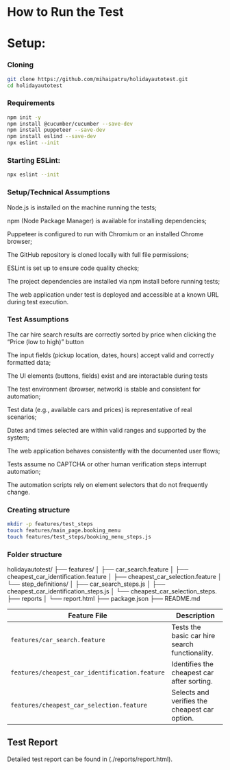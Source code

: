 # How to Run the Test

# Setup:
### Cloning
```bash
git clone https://github.com/mihaipatru/holidayautotest.git
cd holidayautotest
```
### Requirements
```bash
npm init -y
npm install @cucumber/cucumber --save-dev
npm install puppeteer --save-dev
npm install eslind --save-dev
npx eslint --init
```
### Starting ESLint:
```bash
npx eslint --init
```

### Setup/Technical Assumptions
Node.js is installed on the machine running the tests;

npm (Node Package Manager) is available for installing dependencies;

Puppeteer is configured to run with Chromium or an installed Chrome browser;

The GitHub repository is cloned locally with full file permissions;

ESLint is set up to ensure code quality checks;

The project dependencies are installed via npm install before running tests;

The web application under test is deployed and accessible at a known URL during test execution.


### Test Assumptions

The car hire search results are correctly sorted by price when clicking the “Price (low to high)” button

The input fields (pickup location, dates, hours) accept valid and correctly formatted data;

The UI elements (buttons, fields) exist and are interactable during tests

The test environment (browser, network) is stable and consistent for automation;

Test data (e.g., available cars and prices) is representative of real scenarios;

Dates and times selected are within valid ranges and supported by the system;

The web application behaves consistently with the documented user flows;

Tests assume no CAPTCHA or other human verification steps interrupt automation;

The automation scripts rely on element selectors that do not frequently change.


### Creating structure
```bash
mkdir -p features/test_steps
touch features/main_page.booking_menu
touch features/test_steps/booking_menu_steps.js
```

### Folder structure
holidayautotest/
├── features/
│   ├── car_search.feature
│   ├── cheapest_car_identification.feature
│   ├── cheapest_car_selection.feature
│   └── step_definitions/
│       ├── car_search_steps.js
│       ├── cheapest_car_identification_steps.js
│       └── cheapest_car_selection_steps.
├── reports
│		└── report.html
├── package.json
├── README.md

| Feature File                                   | Description                                    |
| ---------------------------------------------- | ---------------------------------------------- |
| `features/car_search.feature`                  | Tests the basic car hire search functionality. |
| `features/cheapest_car_identification.feature` | Identifies the cheapest car after sorting.     |
| `features/cheapest_car_selection.feature`      | Selects and verifies the cheapest car option.  |


## Test Report
Detailed test report can be found in (./reports/report.html).


